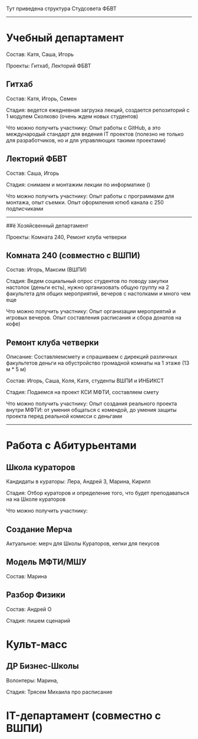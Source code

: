 Тут приведена структура Студсовета ФБВТ

---

# Учебный департамент

Состав: Катя, Саша, Игорь

Проекты: Гитхаб, Лекторий ФБВТ

## **Гитхаб**

Состав: Катя, Игорь, Семен

Стадия: ведется ежедневная загрузка лекций, создается репозиторий с 1 модулем Сколково (очень ждем новых студентов)

Что можно получить участнику: Опыт работы с GitHub, а это международый стандарт для ведения IT проектов (полезно не только для разработчиков, но и для управляющих такими проектами)

## **Лекторий ФБВТ**

Состав: Саша, Игорь

Стадия: снимаем и монтажим лекции по информатике ()

Что можно получить участнику: Опыт работы с программами для монтажа, опыт съемки. Опыт оформления ютюб канала с 250 подписчиками

---

##ё Хозяйсвенный департамент

Проекты: Комната 240, Ремонт клуба четверки

## **Комната 240** (совместно с ВШПИ)

Состав: Игорь, Максим (ВШПИ)

Стадия: Ведем социальный опрос студентов по поводу закупки настолок (деньги есть), нужно организовать общую группу на 2 факультета для общих мероприятий, вечеров с настолками и много чем еще

Что можно получить участнику: Опыт организации мероприятий и игровых вечеров. Опыт составления расписания и сбора донатов на кофе)

## **Ремонт клуба четверки**

Описание: Составляемсмету и спрашиваем с дирекций различных факультетов деньги на обустройство громадной комнаты на 1 этаже (13 м * 5 м)

Состав: Игорь, Саша, Коля, Катя, студенты ВШПИ и ИНБИКСТ

Стадия: Подаемся на проект КСИ МФТИ, составляем смету

Что можно получить участнику: Опыт создания реального проекта внутри МФТИ: от умения общаться с комендой, до умения защиты проекта перед реальной комисси с деньгами

---

# Работа с Абитурьентами

## **Школа кураторов**

Кандидаты в кураторы: Лера, Андрей З, Марина, Кирилл

Стадия: Отбор кураторов и определение того, что будет преподаваться на на Школе кураторов

Что можно получить участнику: 

## **Создание Мерча**

Актуальное: мерч для Школы Кураторов, кепки для пекусов

## **Модель МФТИ/МШУ**

Состав: Марина

## **Разбор Физики**

Состав: Андрей О

Стадия: пишем сценарий

# Культ-масс

## **ДР Бизнес-Школы**

Волонтеры: Марина, 

Стадия: Трясем Михаила про расписание

# IT-департамент (совместно с ВШПИ)
